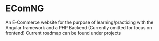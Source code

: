 # EComNG
An E-Commerce website for the purpose of learning/practicing with the Angular framework and a PHP Backend (Currently omitted for focus on frontend)
Current roadmap can be found under projects
